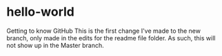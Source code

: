 # hello-world
Getting to know GitHub
This is the first change I've made to the new branch, only made in the edits for the readme file folder.
As such, this will not show up in the Master branch.
